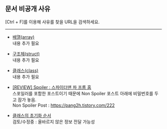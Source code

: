 문서 비공개 사유
---
[Ctrl + F]를 이용해 사유를 찾을 URL을 검색하세요.

---

* [배열(array)](https://pang2h.tistory.com/136)<br>
내용 추가 필요

* [구조체(struct)](https://pang2h.tistory.com/134)<br>
내용 추가 필요

* [클래스(class)](https://pang2h.tistory.com/133)<br>
내용 추가 필요

* [\[REVIEW\] Spoiler : 스파이더맨 파 프롬 홈](https://pang2h.tistory.com/223)<br>
스포일러를 포함한 포스트이기 때문에 Non Spoiler 포스트 아래에 비밀번호를 두고 잠가 놓음.<br>
Non Spoiler Post : https://pang2h.tistory.com/222
    
* [클래스의 초기화 순서](https://pang2h.tistory.com/151)<br>
검토/수정중 : 올바르지 않은 정보 전달 가능성
